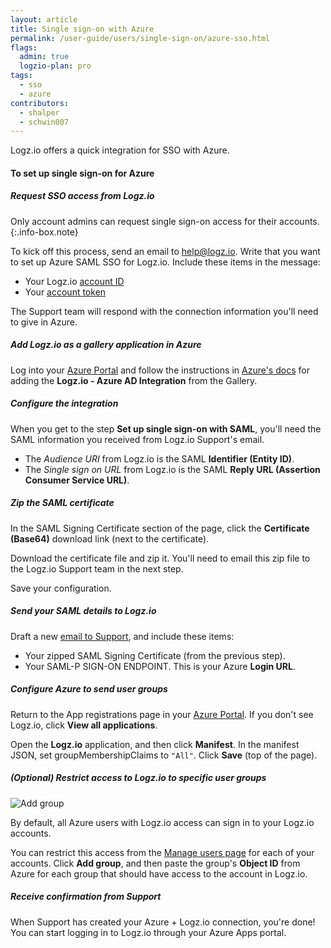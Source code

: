 ```yaml
---
layout: article
title: Single sign-on with Azure
permalink: /user-guide/users/single-sign-on/azure-sso.html
flags:
  admin: true
  logzio-plan: pro
tags:
  - sso
  - azure
contributors:
  - shalper
  - schwin007
---
```


Logz.io offers a quick integration for SSO with Azure.

#### To set up single sign-on for Azure

<div class="tasklist">

##### Request SSO access from Logz.io

Only account admins can request single sign-on access for their accounts.
{:.info-box.note}

To kick off this process, send an email to [help@logz.io](mailto:help@logz.io).
Write that you want to set up Azure SAML SSO for Logz.io.
Include these items in the message:

* Your Logz.io [account ID]({{site.baseurl}}/user-guide/accounts/finding-your-account-id.html)
* Your [account token](https://app.logz.io/#/dashboard/settings/manage-accounts)

The Support team will respond with the connection information you'll need to give in Azure.

##### Add Logz.io as a gallery application in Azure

Log into your [Azure Portal](https://portal.azure.com/) and follow the instructions in [Azure's docs](https://docs.microsoft.com/en-us/azure/active-directory/saas-apps/logzio-cloud-observability-for-engineers-tutorial) for adding the **Logz.io - Azure AD Integration** from the  Gallery.

##### Configure the integration

When you get to the step **Set up single sign-on with SAML**, you'll need the SAML information you received from Logz.io Support's email.

* The _Audience URI_ from Logz.io is the SAML **Identifier (Entity ID)**.
* The _Single sign on URL_ from Logz.io is the SAML **Reply URL (Assertion Consumer Service URL)**.

##### Zip the SAML certificate

In the SAML Signing Certificate section of the page,
click the **Certificate (Base64)** download link (next to the certificate).

Download the certificate file and zip it.
You'll need to email this zip file to the Logz.io Support team in the next step.

Save your configuration.

##### Send your SAML details to Logz.io

Draft a new [email to Support](mailto:help@logz.io), and include these items:

* Your zipped SAML Signing Certificate (from the previous step).
* Your SAML-P SIGN-ON ENDPOINT.
  This is your Azure **Login URL**.

##### Configure Azure to send user groups

Return to the App registrations page in your [Azure Portal](https://portal.azure.com/).
If you don't see Logz.io, click **View all applications**.

Open the **Logz.io** application, and then click **Manifest**.
In the manifest JSON, set groupMembershipClaims to `"All"`.
Click **Save** (top of the page).

##### _(Optional)_ Restrict access to Logz.io to specific user groups

![Add group](https://dytvr9ot2sszz.cloudfront.net/logz-docs/access-and-authentication/sso--manage-groups.png)

By default, all Azure users with Logz.io access can sign in to your Logz.io accounts.

You can restrict this access from the [Manage users page](https://app.logz.io/#/dashboard/settings/manage-users) for each of your accounts.
Click **Add group**, and then paste the group's **Object ID** from Azure for each group that should have access to the account in Logz.io.

##### Receive confirmation from Support

When Support has created your Azure + Logz.io connection, you're done!
You can start logging in to Logz.io through your Azure Apps portal.

</div>
